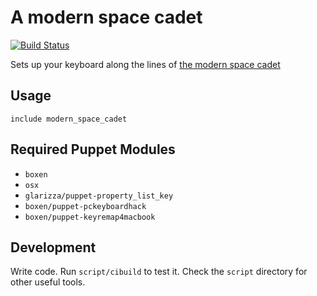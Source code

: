 # A modern space cadet

[![Build Status](https://travis-ci.org/smh/puppet-modern_space_cadet.png?branch=master)](https://travis-ci.org/smh/puppet-modern_space_cadet)

Sets up your keyboard along the lines of [the modern space
cadet](http://stevelosh.com/blog/2012/10/a-modern-space-cadet/)

## Usage

```puppet
include modern_space_cadet
```

## Required Puppet Modules

* `boxen`
* `osx`
* `glarizza/puppet-property_list_key`
* `boxen/puppet-pckeyboardhack`
* `boxen/puppet-keyremap4macbook`

## Development

Write code. Run `script/cibuild` to test it. Check the `script`
directory for other useful tools.
